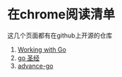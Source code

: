 # 在chrome阅读清单
这几个页面都有在github上开源的仓库

1. [Working with Go](https://mkaz.blog/working-with-go/hello-world/)
2. [go 圣经](https://books.studygolang.com/gopl-zh/ch1/ch1-03.html)
3. [advance-go](https://chai2010.cn/advanced-go-programming-book/ch5-web/ch5-03-middleware.html)